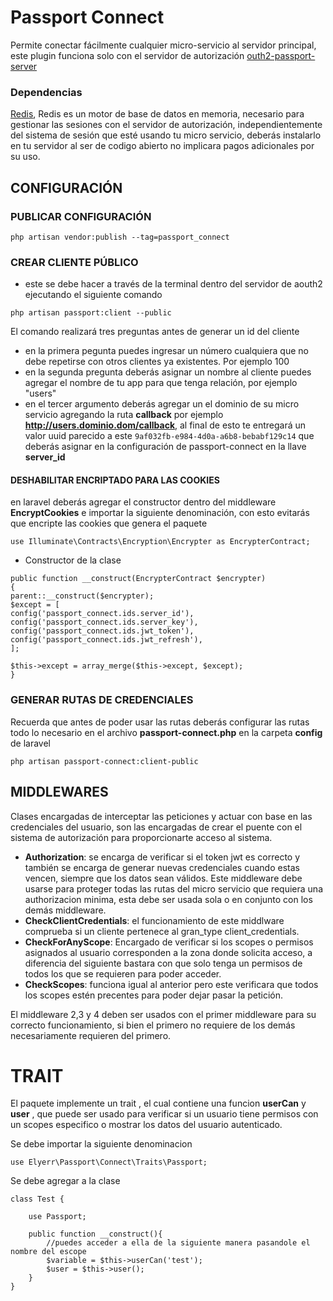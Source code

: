 # Passport Connect
Permite conectar fácilmente cualquier micro-servicio al servidor principal, este plugin funciona solo con el servidor de autorización [outh2-passport-server](https://gitlab.com/elyerr/outh2-passport-server)

### Dependencias
[Redis](https://redis.io/), Redis es un motor de base de datos en memoria, necesario para gestionar las sesiones con el servidor de autorización, independientemente del sistema de sesión que esté usando tu micro servicio, deberás instalarlo en tu servidor al ser de codigo abierto no implicara pagos adicionales por su uso. 

## CONFIGURACIÓN

### PUBLICAR CONFIGURACIÓN
```
php artisan vendor:publish --tag=passport_connect
```

### CREAR CLIENTE PÚBLICO
- este se debe hacer a través de la terminal dentro del servidor de aouth2 ejecutando el siguiente comando
```
php artisan passport:client --public
```
El comando realizará tres preguntas antes de generar un id del cliente
- en la primera pegunta puedes ingresar un número cualquiera que no debe repetirse con otros clientes ya existentes. Por ejemplo 100
- en la segunda pregunta deberás asignar un nombre al cliente puedes agregar el nombre de tu app para que tenga relación, por ejemplo "users"
- en el tercer argumento deberás agregar un el dominio de su micro servicio agregando la ruta **callback** por ejemplo **http://users.dominio.dom/callback**, al final de esto te entregará un valor uuid parecido a este `9af032fb-e984-4d0a-a6b8-bebabf129c14` que deberás asignar en la configuración de passport-connect en la llave **server_id**

#### DESHABILITAR ENCRIPTADO PARA LAS COOKIES 
en laravel deberás agregar el constructor dentro del middleware **EncryptCookies** e importar la siguiente denominación, con esto evitarás que encripte las cookies que genera el paquete
```
use Illuminate\Contracts\Encryption\Encrypter as EncrypterContract;
```

- Constructor de la clase
```
public function __construct(EncrypterContract $encrypter)
{ 
parent::__construct($encrypter);
$except = [
config('passport_connect.ids.server_id'),
config('passport_connect.ids.server_key'),
config('passport_connect.ids.jwt_token'),
config('passport_connect.ids.jwt_refresh'),
];

$this->except = array_merge($this->except, $except);
}
```

### GENERAR RUTAS DE CREDENCIALES
Recuerda que antes de poder usar las rutas deberás configurar las rutas todo lo necesario en el archivo **passport-connect.php** en la carpeta **config** de laravel
```
php artisan passport-connect:client-public
```

## MIDDLEWARES
Clases encargadas de interceptar las peticiones y actuar con base en las credenciales del usuario, son las encargadas de crear el puente con el sistema de autorización para proporcionarte acceso al sistema.

- **Authorization**: se encarga de verificar si el token jwt es correcto y también se encarga de generar nuevas credenciales cuando estas vencen, siempre que los datos sean válidos. Este middleware debe usarse para proteger todas las rutas del micro servicio que requiera una authorizacion minima, esta debe ser usada sola o en conjunto con los demás middleware.
- **CheckClientCredentials**: el funcionamiento de este middlware comprueba si un cliente pertenece al gran_type client_credentials.
- **CheckForAnyScope**: Encargado de verificar si los scopes o permisos asignados al usuario corresponden a la zona donde solicita acceso, a diferencia del siguiente bastara con que solo tenga un permisos de todos los que se requieren para poder acceder.
- **CheckScopes**: funciona igual al anterior pero este verificara que todos los scopes estén precentes para poder dejar pasar la petición.

El middleware 2,3 y 4 deben ser usados con el primer middleware para su correcto funcionamiento, si bien el primero no requiere de los demás  necesariamente requieren del primero.


# TRAIT
El paquete implemente un trait , el cual contiene una funcion **userCan** y **user** , que puede ser usado para verificar si un usuario tiene permisos con un scopes especifico o mostrar los datos del usuario autenticado.

Se debe importar la siguiente denominacion
```
use Elyerr\Passport\Connect\Traits\Passport;
```

Se debe agregar a la clase
```
class Test {

    use Passport;

    public function __construct(){
        //puedes acceder a ella de la siguiente manera pasandole el nombre del escope
        $variable = $this->userCan('test');
        $user = $this->user();
    }
}
```